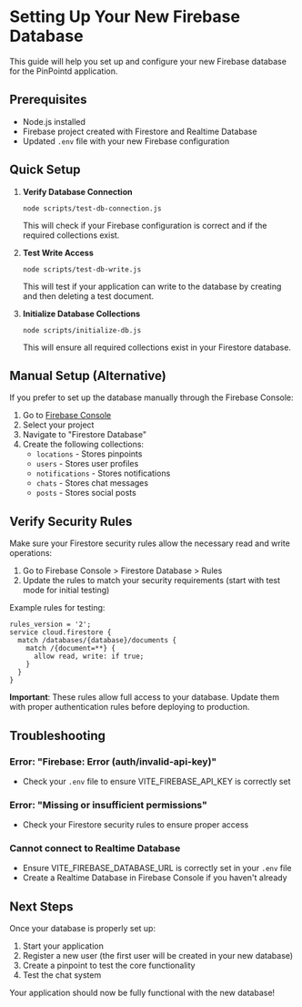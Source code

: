 # Setting Up Your New Firebase Database

This guide will help you set up and configure your new Firebase database for the PinPointd application.

## Prerequisites

- Node.js installed
- Firebase project created with Firestore and Realtime Database
- Updated `.env` file with your new Firebase configuration

## Quick Setup

1. **Verify Database Connection**
   ```
   node scripts/test-db-connection.js
   ```
   This will check if your Firebase configuration is correct and if the required collections exist.

2. **Test Write Access**
   ```
   node scripts/test-db-write.js
   ```
   This will test if your application can write to the database by creating and then deleting a test document.

3. **Initialize Database Collections**
   ```
   node scripts/initialize-db.js
   ```
   This will ensure all required collections exist in your Firestore database.

## Manual Setup (Alternative)

If you prefer to set up the database manually through the Firebase Console:

1. Go to [Firebase Console](https://console.firebase.google.com/)
2. Select your project
3. Navigate to "Firestore Database"
4. Create the following collections:
   - `locations` - Stores pinpoints
   - `users` - Stores user profiles
   - `notifications` - Stores notifications
   - `chats` - Stores chat messages
   - `posts` - Stores social posts

## Verify Security Rules

Make sure your Firestore security rules allow the necessary read and write operations:

1. Go to Firebase Console > Firestore Database > Rules
2. Update the rules to match your security requirements (start with test mode for initial testing)

Example rules for testing:
```
rules_version = '2';
service cloud.firestore {
  match /databases/{database}/documents {
    match /{document=**} {
      allow read, write: if true;
    }
  }
}
```

**Important**: These rules allow full access to your database. Update them with proper authentication rules before deploying to production.

## Troubleshooting

### Error: "Firebase: Error (auth/invalid-api-key)"
- Check your `.env` file to ensure VITE_FIREBASE_API_KEY is correctly set

### Error: "Missing or insufficient permissions"
- Check your Firestore security rules to ensure proper access

### Cannot connect to Realtime Database
- Ensure VITE_FIREBASE_DATABASE_URL is correctly set in your `.env` file
- Create a Realtime Database in Firebase Console if you haven't already

## Next Steps

Once your database is properly set up:

1. Start your application
2. Register a new user (the first user will be created in your new database)
3. Create a pinpoint to test the core functionality
4. Test the chat system

Your application should now be fully functional with the new database! 